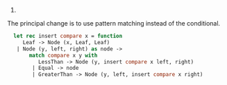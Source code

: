1.
  The principal change is to use pattern matching instead of the conditional.
  
```ocaml
  let rec insert compare x = function
     Leaf -> Node (x, Leaf, Leaf)
   | Node (y, left, right) as node ->
       match compare x y with
          LessThan -> Node (y, insert compare x left, right)
        | Equal -> node
        | GreaterThan -> Node (y, left, insert compare x right)
```

